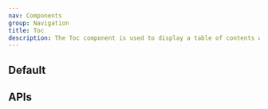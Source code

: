```yaml
---
nav: Components
group: Navigation
title: Toc
description: The Toc component is used to display a table of contents with clickable anchor links to different sections of a page. It can be customized with a specific height and width, and can be displayed differently on mobile devices. The component utilizes the Ant Design Anchor component to create the clickable anchor links.
---
```


## Default

<code src="./demos/index.tsx" nopadding></code>

## APIs
